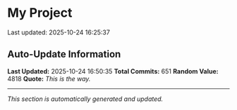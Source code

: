 # My Project


Last updated: 2025-10-24 16:25:37


















































































































































































































































































































































































































































































































































































































































































































































































































































































































































































































































































## Auto-Update Information

**Last Updated:** 2025-10-24 16:50:35
**Total Commits:** 651
**Random Value:** 4818
**Quote:** _This is the way._

---
_This section is automatically generated and updated._